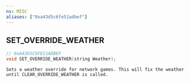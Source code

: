```yaml
---
ns: MISC
aliases: ["0xa43d5c6fe51adbef"]
---
```

## SET_OVERRIDE_WEATHER

```c
// 0xA43D5C6FE51ADBEF
void SET_OVERRIDE_WEATHER(string Weather);
```

```
Sets a weather override for network games. This will fix the weather until CLEAR_OVERRIDE_WEATHER is called.
```

